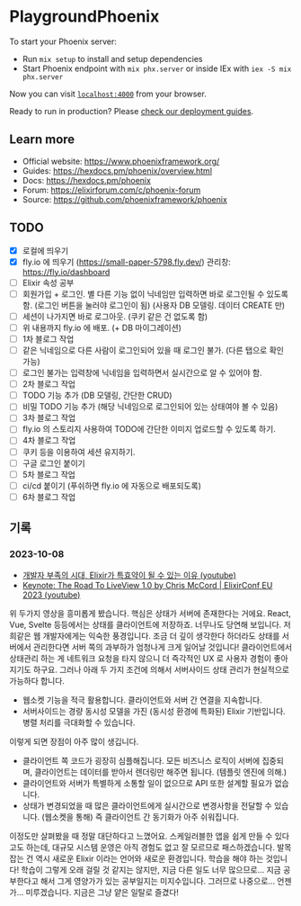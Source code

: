 # PlaygroundPhoenix

To start your Phoenix server:

- Run `mix setup` to install and setup dependencies
- Start Phoenix endpoint with `mix phx.server` or inside IEx with `iex -S mix phx.server`

Now you can visit [`localhost:4000`](http://localhost:4000) from your browser.

Ready to run in production? Please [check our deployment guides](https://hexdocs.pm/phoenix/deployment.html).

## Learn more

- Official website: <https://www.phoenixframework.org/>
- Guides: <https://hexdocs.pm/phoenix/overview.html>
- Docs: <https://hexdocs.pm/phoenix>
- Forum: <https://elixirforum.com/c/phoenix-forum>
- Source: <https://github.com/phoenixframework/phoenix>

## TODO

- [x] 로컬에 띄우기
- [x] fly.io 에 띄우기 (<https://small-paper-5798.fly.dev/>) 관리창: <https://fly.io/dashboard>
- [ ] Elixir 속성 공부
- [ ] 회원가입 + 로그인. 별 다른 기능 없이 닉네임만 입력하면 바로 로그인될 수 있도록 함. (로그인 버튼을 눌러야 로그인이 됨) (사용자 DB 모델링. 데이터 CREATE 만)
- [ ] 세션이 나가지면 바로 로그아웃. (쿠키 같은 건 없도록 함)
- [ ] 위 내용까지 fly.io 에 배포. (+ DB 마이그레이션)
- [ ] 1차 블로그 작업
- [ ] 같은 닉네임으로 다른 사람이 로그인되어 있을 때 로그인 불가. (다른 탭으로 확인 가능)
- [ ] 로그인 불가는 입력창에 닉네임을 입력하면서 실시간으로 알 수 있어야 함.
- [ ] 2차 블로그 작업
- [ ] TODO 기능 추가 (DB 모델링, 간단한 CRUD)
- [ ] 비밀 TODO 기능 추가 (해당 닉네임으로 로그인되어 있는 상태여야 볼 수 있음)
- [ ] 3차 블로그 작업
- [ ] fly.io 의 스토리지 사용하여 TODO에 간단한 이미지 업로드할 수 있도록 하기.
- [ ] 4차 블로그 작업
- [ ] 쿠키 등을 이용하여 세션 유지하기.
- [ ] 구글 로그인 붙이기
- [ ] 5차 블로그 작업
- [ ] ci/cd 붙이기 (푸쉬하면 fly.io 에 자동으로 배포되도록)
- [ ] 6차 블로그 작업

## 기록

### 2023-10-08

- [개발자 부족의 시대, Elixir가 특효약이 될 수 있는 이유 (youtube)](https://www.youtube.com/watch?v=lAaD-6OQSHE)
- [Keynote: The Road To LiveView 1.0 by Chris McCord | ElixirConf EU 2023 (youtube)](https://www.youtube.com/watch?v=FADQAnq0RpA)

위 두가지 영상을 흥미롭게 봤습니다. 핵심은 상태가 서버에 존재한다는 거에요. React, Vue, Svelte 등등에서는 상태를 클라이언트에 저장하죠. 너무나도 당연해 보입니다. 저희같은 웹 개발자에게는 익숙한 풍경입니다. 조금 더 깊이 생각한다 하더라도 상태를 서버에서 관리한다면 서버 쪽의 과부하가 엄청나게 크게 일어날 것입니다! 클라이언트에서 상태관리 하는 게 네트워크 요청을 타지 않으니 더 즉각적인 UX 로 사용자 경험이 좋아지기도 하구요. 그러나 아래 두 가지 조건에 의해서 서버사이드 상태 관리가 현실적으로 가능하다 합니다.

- 웹소켓 기능을 적극 활용합니다. 클라이언트와 서버 간 연결을 지속합니다.
- 서버사이드는 경량 동시성 모델을 가진 (동시성 환경에 특화된) Elixir 기반입니다. 병렬 처리를 극대화할 수 있습니다.

이렇게 되면 장점이 아주 많이 생깁니다.

- 클라이언트 쪽 코드가 굉장히 심플해집니다. 모든 비즈니스 로직이 서버에 집중되며, 클라이언트는 데이터를 받아서 렌더링만 해주면 됩니다. (템플릿 엔진에 의해.)
- 클라이언트와 서버가 특별하게 소통할 일이 없으므로 API 또한 설계할 필요가 없습니다.
- 상태가 변경되었을 때 많은 클라이언트에게 실시간으로 변경사항을 전달할 수 있습니다. (웹소켓을 통해) 즉 클라이언트 간 동기화가 아주 쉬워집니다.

이정도만 살펴봤을 때 정말 대단하다고 느꼈어요. 스케일러블한 앱을 쉽게 만들 수 있다고도 하는데, 대규모 시스템 운영은 아직 경험도 없고 잘 모르므로 패스하겠습니다. 발목잡는 건 역시 새로운 Elixir 이라는 언어와 새로운 환경입니다. 학습을 해야 하는 것입니다! 학습이 그렇게 오래 걸릴 것 같지는 않지만, 지금 다른 일도 너무 많으므로... 지금 공부한다고 해서 그게 영양가가 있는 공부일지는 미지수입니다. 그러므로 나중으로... 언젠가... 미루겠습니다. 지금은 그냥 얕은 일탈로 즐겼다!
